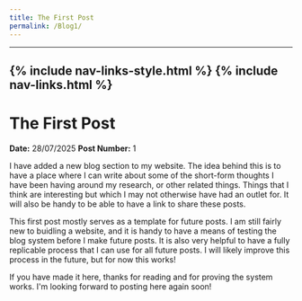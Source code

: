 ```yaml
---
title: The First Post
permalink: /Blog1/
---
```

---
{% include nav-links-style.html %}
{% include nav-links.html %}
---

# The First Post
**Date:** 28/07/2025
**Post Number:** 1

I have added a new blog section to my website. The idea behind this is to have a place where I can write about some of the short-form thoughts I have been having around my research, or other related things. Things that I think are interesting but which I may not otherwise have had an outlet for. It will also be handy to be able to have a link to share these posts.

This first post mostly serves as a template for future posts. I am still fairly new to buidling a website, and it is handy to have a means of testing the blog system before I make future posts. It is also very helpful to have a fully replicable process that I can use for all future posts. I will likely improve this process in the future, but for now this works!

If you have made it here, thanks for reading and for proving the system works. I'm looking forward to posting here again soon!
